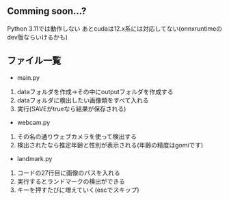## Comming soon...?
Python 3.11では動作しない
あとcudaは12.x系には対応してない(onnxruntimeのdev版ならいけるかも)

## ファイル一覧
- main.py
1. dataフォルダを作成→その中にoutputフォルダを作成する
2. dataフォルダに検出したい画像類をすべて入れる
3. 実行(SAVEがtrueなら結果が保存される)

- webcam.py
1. その名の通りウェブカメラを使って検出する
2. 検出されたなら推定年齢と性別が表示される(年齢の精度はgomiです)

- landmark.py
1. コードの27行目に画像のパスを入れる
2. 実行するとランドマークの検出ができる
3. キーを押すたびに増えていく(escでスキップ)